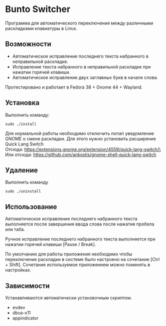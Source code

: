 # Bunto Switcher

Программа для автоматического переключения между различными раскладками клавиатуры в Linux.

## Возможности

* Автоматическое исправление последнего текста набранного в неправильной раскладке.
* Исправление текста набранного в неправильной раскладке при нажатии горячей клавиши.
* Автоматическое исправление двух заглавных букв в начале слова.

Протестировано и работает в Fedora 38 + Gnome 44 + Wayland.

## Установка

Выполнить команду:

```
sudo ./install
```

Для нормальной работы необходимо отключить попап уведомление GNOME о смене раскладки. Для этого нужно установить расширение Quick Lang Switch\
Отсюда: https://extensions.gnome.org/extension/4559/quick-lang-switch/\
Или отсюда: https://github.com/ankostis/gnome-shell-quick-lang-switch

## Удаление

Выполнить команду

```
sudo ./uninstall
```
## Использование

Автоматическое исправление последнего набранного текста выполняется после завершения ввода слова после нажатия пробела или таба.

Ручное исправление последнего набранного текста выполняется при нажатии горячей клавиши [Pause / Break].

По умолчанию для работы приложения необходимо чтобы переключение раскладки в системе было настроено на сочетание [Ctrl + Shift]. Сочетание используемое приложением можно поменять в настройках.

## Зависимости

Устанавливаются автоматически установочным скриптом.

* evdev
* dbus-x11
* appindicator

